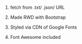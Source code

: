 1. fetch from .txt/ .json/ URL

2. Made RWD with Bootstrap

3. Styled via CDN of Google Fonts

4. Font Awesome included

